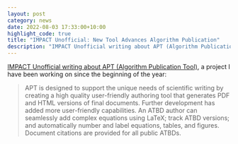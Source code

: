 ```yaml
---
layout: post
category: news
date: 2022-08-03 17:33:00+10:00
highlight_code: true
title: "IMPACT Unofficial: New Tool Advances Algorithm Publication"
description: "IMPACT Unofficial writing about APT (Algorithm Publication Tool), a project I have been working on since the beginning of the year."
---
```


[IMPACT Unofficial writing about APT (Algorithm Publication Tool)](https://impactunofficial.medium.com/new-tool-advances-algorithm-publication-2cb993894e8c), a project I have been working on since the beginning of the year:

> APT is designed to support the unique needs of scientific writing by creating a high quality user-friendly authoring tool that generates PDF and HTML versions of final documents. Further development has added more user-friendly capabilities. An ATBD author can seamlessly add complex equations using LaTeX; track ATBD versions; and automatically number and label equations, tables, and figures. Document citations are provided for all public ATBDs.
